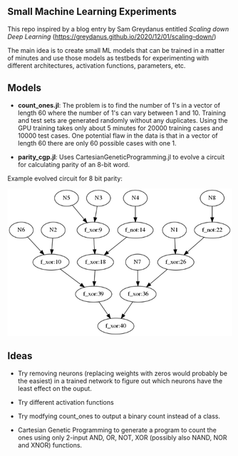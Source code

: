## Small Machine Learning Experiments
This repo inspired by a blog entry by Sam Greydanus entitled *Scaling down Deep Learning* (https://greydanus.github.io/2020/12/01/scaling-down/)

The main idea is to create small ML models that can be trained in a matter of minutes and use those models as testbeds for experimenting with different architectures, activation functions, parameters, etc.

## Models

* **count_ones.jl**: The problem is to find the number of 1's in a vector of length 60 where the number of 1's can vary between 1 and 10. Training and test sets are generated randomly without any duplicates. Using the GPU training takes only about 5 minutes for 20000 training cases and 10000 test cases. One potential flaw in the data is that in a vector of length 60 there are only 60 possible cases with one 1.

* **parity_cgp.jl**: Uses CartesianGeneticProgramming.jl to evolve a circuit for calculating parity of an 8-bit word.

Example evolved circuit for 8 bit parity: 

![main window](images/parity_graph.png)

## Ideas

* Try removing neurons (replacing weights with zeros would probably be the easiest) in a trained network to figure out which neurons have the least effect on the ouput.

* Try different activation functions

* Try modfying count\_ones to output a binary count instead of a class.

* Cartesian Genetic Programming to generate a program to count the ones using only 2-input AND, OR, NOT, XOR (possibly also NAND, NOR and XNOR) functions. 
